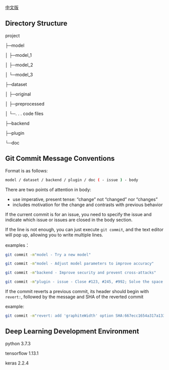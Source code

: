 <a href="README_zh.md">中文版</a>

## Directory Structure

project 

├─model 

│	├─model_1 

│	├─model_2 

│	└─model_3 	

├─dataset 

│	├─original 

│	├─preprocessed 

│	└─. . . code files

├─backend

├─plugin

└─doc 

## Git Commit Message Conventions

Format is as follows:

```bash
model / dataset / backend / plugin / doc ( - issue ) - body
```

There are two points of attention in body:

- use imperative, present tense: “change” not “changed” nor “changes”
- includes motivation for the change and contrasts with previous behavior

If the current commit is for an issue, you need to specify the issue and indicate which issue or issues are closed in the body section.

If the line is not enough, you can just execute `git commit`, and the text editor will pop up, allowing you to write multiple lines.

examples： 

```bash
git commit -m"model - Try a new model"
```

```bash
git commit -m"model - Adjust model parameters to improve accuracy"
```

```bash
git commit -m"backend - Improve security and prevent cross-attacks"
```

```bash
git commit -m"plugin - issue - Close #123, #245, #992; Solve the space problem"
```

If the commit reverts a previous commit, its header should begin with `revert:`, followed by the message and SHA of the reverted commit 

example:

```bash
git commit -m"revert: add 'graphiteWidth' option SHA:667ecc1654a317a13331b17617d973392f415f02."
```

## Deep Learning Development Environment

python 3.7.3

tensorflow 1.13.1

keras 2.2.4

